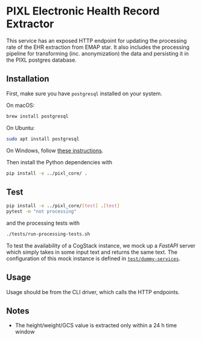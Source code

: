 # PIXL Electronic Health Record Extractor

This service has an exposed HTTP endpoint for updating the processing rate
of the EHR extraction from EMAP star. It also includes the processing pipeline
for transforming (inc. anonymization) the data and persisting it in the PIXL
postgres database.

## Installation

First, make sure you have `postgresql` installed on your system.

On macOS:

```bash
brew install postgresql
```

On Ubuntu:

```bash
sudo apt install postgresql
```

On Windows, follow [these instructions](https://www.postgresqltutorial.com/postgresql-getting-started/install-postgresql/).

Then install the Python dependencies with

```bash
pip install -e ../pixl_core/ .
```

## Test

```bash
pip install -e ../pixl_core/[test] .[test]
pytest -m "not processing"
```

and the processing tests with

```bash
./tests/run-processing-tests.sh
```

To test the availability of a CogStack instance, we mock up a *FastAPI* server which simply takes in
some input text and returns the same text. The configuration of this mock instance is defined in [`test/dummy-services`](/test/dummy-services/).

## Usage

Usage should be from the CLI driver, which calls the HTTP endpoints.

## Notes

- The height/weight/GCS value is extracted only within a 24 h time window
